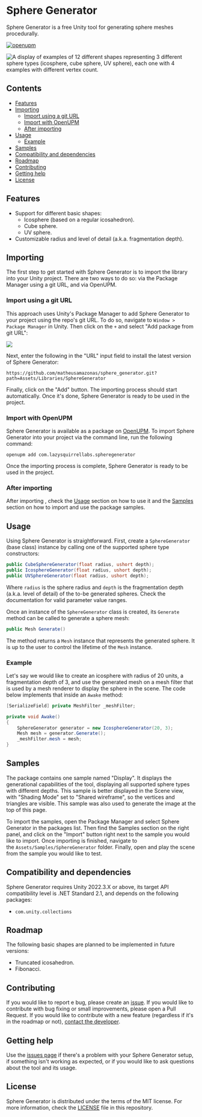 # Sphere Generator
Sphere Generator is a free Unity tool for generating sphere meshes procedurally.

[![openupm](https://img.shields.io/npm/v/com.lazysquirrellabs.spheregenerator?label=openupm&registry_uri=https://package.openupm.com)](https://openupm.com/packages/com.lazysquirrellabs.spheregenerator/)

![A display of examples of 12 different shapes representing 3 different sphere types (icosphere, cube sphere, UV sphere), each one with 4 examples with different vertex count.](https://blog.matheusamazonas.net/assets/images/post22/sphere_display.png)

## Contents
- [Features](#features)
- [Importing](#importing)
	- [Import using a git URL](#import-using-a-git-url)
	- [Import with OpenUPM](#import-with-openupm)
	- [After importing](#after-importing)
- [Usage](#usage)
  - [Example](#example)
- [Samples](#samples)
- [Compatibility and dependencies](#compatibility-and-dependencies)
- [Roadmap](#roadmap)
- [Contributing](#contributing)
- [Getting help](#getting-help)
- [License](#license)

## Features
- Support for different basic shapes:
  - Icosphere (based on a regular icosahedron).
  - Cube sphere.
  - UV sphere.
- Customizable radius and level of detail (a.k.a. fragmentation depth). 

## Importing
The first step to get started with Sphere Generator is to import the library into your Unity project. There are two ways to do so: via the Package Manager using a git URL, and via OpenUPM.

### Import using a git URL
This approach uses Unity's Package Manager to add Sphere Generator to your project using the repo's git URL. To do so, navigate to `Window > Package Manager` in Unity. Then click on the `+` and select "Add package from git URL":

![](https://ttg.matheusamazonas.net/assets/images/upm_adding.png)

Next, enter the following in the "URL" input field to install the latest version of Sphere Generator:
```
https://github.com/matheusamazonas/sphere_generator.git?path=Assets/Libraries/SphereGenerator
```
Finally, click on the "Add" button. The importing process should start automatically. Once it's done, Sphere Generator is ready to be used in the project. 

### Import with OpenUPM
Sphere Generator is available as a package on [OpenUPM](https://openupm.com/packages/com.lazysquirrellabs.spheregenerator/). To import Sphere Generator into your project via the command line, run the following command:
```
openupm add com.lazysquirrellabs.spheregenerator
```
Once the importing process is complete, Sphere Generator is ready to be used in the project. 

### After importing
After importing , check the [Usage](#usage) section on how to use it and the [Samples](#samples) section on how to import and use the package samples.

## Usage
Using Sphere Generator is straightforward. First, create a `SphereGenerator` (base class) instance by calling one of the supported sphere type constructors:
```csharp
public CubeSphereGenerator(float radius, ushort depth);
public IcosphereGenerator(float radius, ushort depth);
public UVSphereGenerator(float radius, ushort depth);
```
Where `radius` is the sphere radius and `depth` is the fragmentation depth (a.k.a. level of detail) of the to-be generated spheres. Check the documentation for valid parameter value ranges.

Once an instance of the `SphereGenerator` class is created, its `Generate` method can be called to generate a sphere mesh:
```csharp
public Mesh Generate()
```
The method returns a `Mesh` instance that represents the generated sphere. It is up to the user to control the lifetime of the `Mesh` instance.

### Example
Let's say we would like to create an icosphere with radius of 20 units, a fragmentation depth of 3, and use the generated mesh on a mesh filter that is used by a mesh renderer to display the sphere in the scene. The code below implements that inside an `Awake` method:
```csharp
[SerializeField] private MeshFilter _meshFilter;

private void Awake()
{
    SphereGenerator generator = new IcosphereGenerator(20, 3);  
    Mesh mesh = generator.Generate();
    _meshFilter.mesh = mesh;
}
```

## Samples
The package contains one sample named "Display". It displays the generational capabilities of the tool, displaying all supported sphere types with different depths. This sample is better displayed in the Scene view, with "Shading Mode" set to "Shared wireframe", so the vertices and triangles are visible. This sample was also used to generate the image at the top of this page.

To import the samples, open the Package Manager and select Sphere Generator in the packages list. Then find the Samples section on the right panel, and click on the "Import" button right next to the sample you would like to import. Once importing is finished, navigate to the `Assets/Samples/SphereGenerator` folder. Finally, open and play the scene from the sample you would like to test.

## Compatibility and dependencies
Sphere Generator requires Unity 2022.3.X or above, its target API compatibility level is .NET Standard 2.1, and depends on the following packages:
- `com.unity.collections`

## Roadmap
The following basic shapes are planned to be implemented in future versions:
- Truncated icosahedron.
- Fibonacci.

## Contributing
If you would like to report e bug, please create an [issue](https://github.com/matheusamazonas/sphere_generator/issues). If you would like to contribute with bug fixing or small improvements, please open a Pull Request. If you would like to contribute with a new feature (regardless if it's in the roadmap or not), [contact the developer](https://matheusamazonas.net/contact.html).  

## Getting help
Use the [issues page](https://github.com/matheusamazonas/sphere_generator/issues) if there's a problem with your Sphere Generator setup, if something isn't working as expected, or if you would like to ask questions about the tool and its usage.

## License
Sphere Generator is distributed under the terms of the MIT license. For more information, check the [LICENSE](LICENSE) file in this repository.

